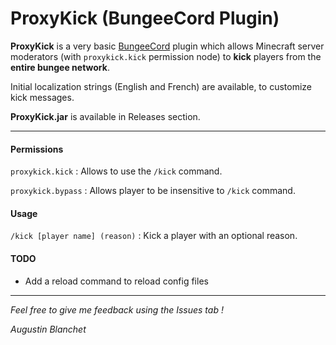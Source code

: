 # ProxyKick (BungeeCord Plugin)

**ProxyKick** is a very basic [BungeeCord](https://www.spigotmc.org/wiki/bungeecord/) plugin which allows Minecraft server moderators (with ```proxykick.kick``` permission node) to **kick** players from the **entire bungee network**.

Initial localization strings (English and French) are available, to customize kick messages.

**ProxyKick.jar** is available in Releases section.

---

#### Permissions

```proxykick.kick``` : Allows to use the ```/kick``` command.

```proxykick.bypass``` : Allows player to be insensitive to ```/kick``` command.

#### Usage

```/kick [player name] (reason)``` : Kick a player with an optional reason.

#### TODO

- Add a reload command to reload config files

---

*Feel free to give me feedback using the Issues tab !*

*Augustin Blanchet*